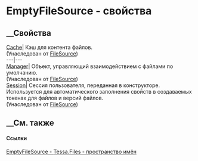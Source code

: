 # EmptyFileSource - свойства
##  __Свойства
[Cache](P_Tessa_Files_FileSource_Cache.htm)| Кэш для контента файлов.  
(Унаследован от [FileSource](T_Tessa_Files_FileSource.htm))  
---|---  
[Manager](P_Tessa_Files_FileSource_Manager.htm)| Объект, управляющий
взаимодействием с файлами по умолчанию.  
(Унаследован от [FileSource](T_Tessa_Files_FileSource.htm))  
[Session](P_Tessa_Files_FileSource_Session.htm)|  Сессия пользователя,
переданная в конструкторе. Используется для автоматического заполнения свойств
в создаваемых токенах для файлов и версий файлов.  
(Унаследован от [FileSource](T_Tessa_Files_FileSource.htm))  
##  __См. также
#### Ссылки
[EmptyFileSource - ](T_Tessa_Files_EmptyFileSource.htm)
[Tessa.Files - пространство имён](N_Tessa_Files.htm)
